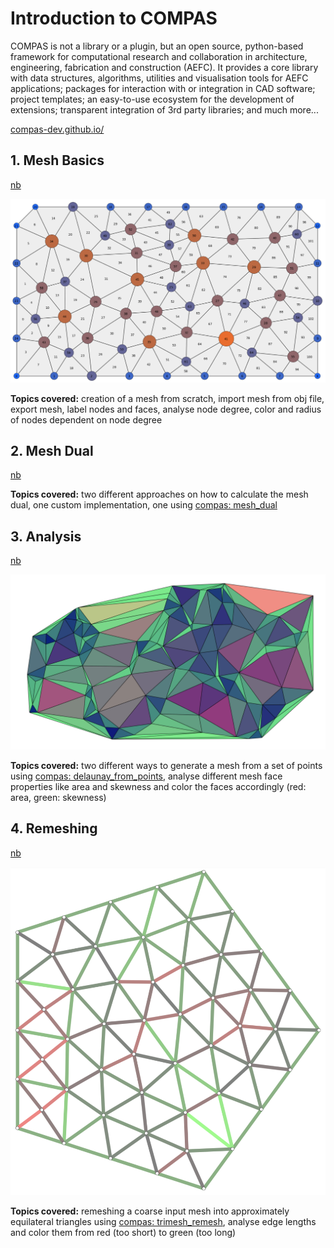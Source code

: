 # Introduction to COMPAS

COMPAS is not a library or a plugin, but an open source, python-based framework for computational research and collaboration in architecture, engineering, fabrication and construction (AEFC). It provides a core library with data structures, algorithms, utilities and visualisation tools for AEFC applications; packages for interaction with or integration in CAD software; project templates; an easy-to-use ecosystem for the development of extensions; transparent integration of 3rd party libraries; and much more...

[compas-dev.github.io/](https://compas-dev.github.io/)

## 1. Mesh Basics

[nb](190926_compas_mesh.ipynb)

![pic1](resources/01_nodedegree.png)

**Topics covered:** creation of a mesh from scratch, import mesh from obj file, export mesh, label nodes and faces, analyse node degree, color and radius of nodes dependent on node degree

## 2. Mesh Dual

[nb](190927_1_mesh_dual.ipynb)

**Topics covered:** two different approaches on how to calculate the mesh dual, one custom implementation, one using [compas: mesh_dual](https://compas-dev.github.io/main/api/generated/compas.datastructures.mesh_dual.html)

## 3. Analysis

[nb](190927_2_color_by_area.ipynb)

![pic2](resources/02_face-area-skew.png)

**Topics covered:** two different ways to generate a mesh from a set of points using [compas: delaunay_from_points](https://compas-dev.github.io/main/api/generated/compas.geometry.delaunay_from_points.html), analyse different mesh face properties like area and skewness and color the faces accordingly (red: area, green: skewness)

## 4. Remeshing

[nb](190927_3_edge-length.ipynb)

![pic3](resources/03_edgelength.png)

**Topics covered:** remeshing a coarse input mesh into approximately equilateral triangles using [compas: trimesh_remesh](https://compas-dev.github.io/main/api/generated/compas.datastructures.trimesh_remesh.html), analyse edge lengths and color them from red (too short) to green (too long)
